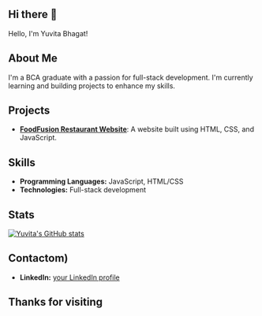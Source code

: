 ## Hi there 👋
Hello, I'm Yuvita Bhagat!

## About Me
I'm a BCA graduate with a passion for full-stack development. I'm currently learning and building projects to enhance my skills.

## Projects
* **[FoodFusion Restaurant Website](link)**: A website built using HTML, CSS, and JavaScript.

## Skills
* **Programming Languages:** JavaScript, HTML/CSS
* **Technologies:** Full-stack development

## Stats
[![Yuvita's GitHub stats](https://github-readme-stats.vercel.app/api?username=yourgithubusername&show_icons=true&theme=radical)](https://github.com/yourgithubusername/github-readme-stats)

## Contactom)
* **LinkedIn:** [your LinkedIn profile](link)

## Thanks for visiting 
